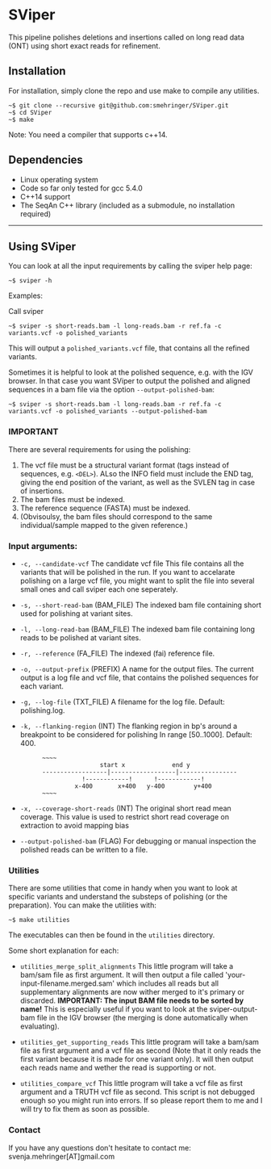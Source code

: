 SViper
=======

This pipeline polishes deletions and insertions called on long read data (ONT) using short exact reads for refinement.

Installation
------------

For installation, simply clone the repo and use make to compile any utilities.

~~~~
~$ git clone --recursive git@github.com:smehringer/SViper.git
~$ cd SViper
~$ make
~~~~

Note: You need a compiler that supports c++14.

Dependencies
------------

* Linux operating system
* Code so far only tested for gcc 5.4.0
* C++14 support
* The SeqAn C++ library (included as a submodule, no installation required)

- - - -

Using SViper
---------------

You can look at all the input requirements by calling the sviper help page:

~~~~
~$ sviper -h
~~~~

Examples:

Call sviper
~~~~
~$ sviper -s short-reads.bam -l long-reads.bam -r ref.fa -c variants.vcf -o polished_variants
~~~~
This will output a `polished_variants.vcf` file, that contains all the refined variants.

Sometimes it is helpful to look at the polished sequence, e.g. with the IGV browser.
In that case you want SViper to output the polished and aligned sequences in a bam file via the option `--output-polished-bam`:
~~~~
~$ sviper -s short-reads.bam -l long-reads.bam -r ref.fa -c variants.vcf -o polished_variants --output-polished-bam
~~~~

### IMPORTANT

There are several requirements for using the polishing:

1. The vcf file must be a structural variant format (tags instead of sequences, e.g. `<DEL>`). ALso the INFO field must include the END tag, giving the end position of the variant, as well as the SVLEN tag in case of insertions.
2. The bam files must be indexed.
3. The reference sequence (FASTA) must be indexed.
4. (Obvisoulsy, the bam files should correspond to the same individual/sample mapped to the given reference.)

### Input arguments:

* `-c, --candidate-vcf` The candidate vcf file
    This file contains all the variants that will be polished in the run.
    If you want to accelarate polishing on a large vcf file, you might want to split the file into several small ones and call sviper each one seperately.

* `-s, --short-read-bam` (BAM_FILE)
          The indexed bam file containing short used for polishing at variant sites.

* `-l, --long-read-bam` (BAM_FILE)
          The indexed bam file containing long reads to be polished at variant sites.

* `-r, --reference` (FA_FILE)
          The indexed (fai) reference file.

* `-o, --output-prefix` (PREFIX)
          A name for the output files. The current output is a log file and vcf file, that contains the polished
          sequences for each variant.

* `-g, --log-file` (TXT_FILE)
          A filename for the log file. Default: polishing.log.

* `-k, --flanking-region` (INT)
          The flanking region in bp's around a breakpoint to be considered for polishing In range [50..1000]. Default: 400.

            ~~~~
                            start x             end y
            ------------------|------------------|----------------
                       !------------!      !------------!
                     x-400       x+400   y-400        y+400
            ~~~~

* `-x, --coverage-short-reads` (INT)
          The original short read mean coverage. This value is used to restrict short read coverage on extraction to
          avoid mapping bias

* `--output-polished-bam` (FLAG)
          For debugging or manual inspection the polished reads can be written to a file.


### Utilities

There are some utilities that come in handy when you want to look at specific variants and understand the substeps of polishing (or the preparation). You can make the utilities with:

~~~~
~$ make utilities
~~~~

The executables can then be found in the `utilities` directory.

Some short explanation for each:

* `utilities_merge_split_alignments`
    This little program will take a bam/sam file as first argument. It will then output a file called 'your-input-filename.merged.sam' which includes all reads but all supplementary alignments are now wither  merged to it's primary or discarded. **IMPORTANT: The input BAM file needs to be sorted by name!** This is especially useful if you want to look at the sviper-output-bam file in the IGV browser (the merging is done automatically when evaluating).

* `utilities_get_supporting_reads`
    This little program will take a bam/sam file as first argument and a vcf file as second (Note that it only reads the first variant because it is made for one variant only). It will then output each reads name and wether the read is supporting or not.

* `utilities_compare_vcf`
    This little program will take a vcf file as first argument and a TRUTH vcf file as second. This script is not debugged enough so you might run into errors. If so please report them to me and I will try to fix them as soon as possible.


### Contact
If you have any questions don't hesitate to contact me: svenja.mehringer[AT]gmail.com
